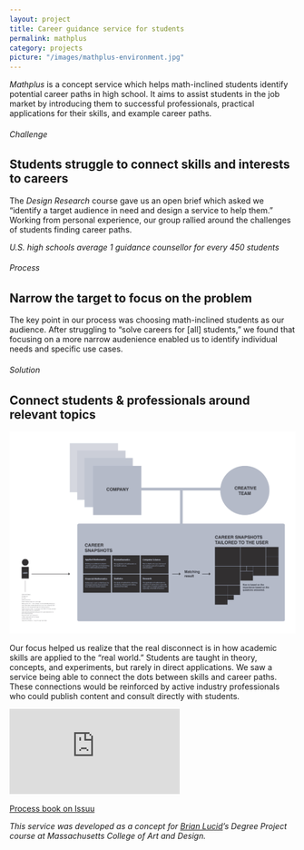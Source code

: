 ```yaml
---
layout: project
title: Career guidance service for students
permalink: mathplus
category: projects
picture: "/images/mathplus-environment.jpg"
---
```


*Mathplus* is a concept service which helps math-inclined students identify potential career paths in high school. It aims to assist students in the job market by introducing them to successful professionals, practical applications for their skills, and example career paths.

<!--more-->
###### Challenge
## Students struggle to connect skills and interests to careers

The *Design Research* course gave us an open brief which asked we &ldquo;identify a target audience in need and design a service to help them.&rdquo; Working from personal experience, our group rallied around the challenges of students finding career paths.

*U.S. high schools average 1 guidance counsellor for every 450 students*


###### Process
## Narrow the target to focus on the problem

The key point in our process was choosing math-inclined students as our audience. After struggling to &ldquo;solve careers for [all] students,&rdquo; we found that focusing on a more narrow audenience enabled us to identify individual needs and specific use cases.


###### Solution
## Connect students & professionals around relevant topics

<img src="/images/mathplus-diagram.png">

Our focus helped us realize that the real disconnect is in how academic skills are applied to the &ldquo;real world.&rdquo; Students are taught in theory, concepts, and experiments, but rarely in direct applications. We saw a service being able to connect the dots between skills and career paths. These connections would be reinforced by active industry professionals who could publish content and consult directly with students.

<div class='video'><iframe src='https://player.vimeo.com/video/33514687?title=0&amp;byline=0&amp;portrait=0&amp;color=3a92c9' frameborder='0' webkitAllowFullScreen mozallowfullscreen allowFullScreen></iframe></div>

<p class="center-text"><a class="cta" title="Gather Degree Project Process Book" target="_blank" href="http://issuu.com/willmillar/docs/mathplus">Process book on Issuu</a></p>

*This service was developed as a concept for <a title="BrianLucid.com" target="_blank" href="http://www.brianlucid.com/">Brian Lucid</a>&rsquo;s Degree Project course at Massachusetts College of Art and Design.*